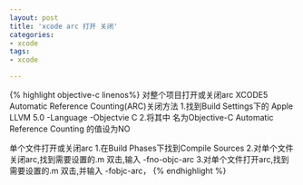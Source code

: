 ```yaml
---
layout: post
title: 'xcode arc 打开 关闭'
categories:
- xcode
tags:
- xcode

---
```


{% highlight objective-c linenos%}
对整个项目打开或关闭arc
XCODE5 Automatic Reference Counting(ARC)关闭方法 
1.找到Build Settings下的 Apple LLVM 5.0 -Language -Objectvie C
2.将其中 名为Objective-C Automatic Reference Counting 的值设为NO

单个文件打开或关闭arc
1.在Build Phases下找到Compile Sources 
2.对单个文件关闭arc,找到需要设置的.m 双击,输入 -fno-objc-arc
3.对单个文件打开arc,找到需要设置的.m 双击,并输入 -fobjc-arc，
{% endhighlight %}

